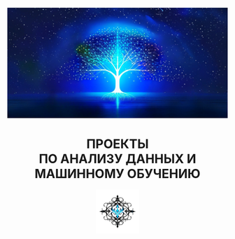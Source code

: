 ![](pic/main.png)

<h1 align='center'>ПРОЕКТЫ<br>ПО АНАЛИЗУ ДАННЫХ И МАШИННОМУ ОБУЧЕНИЮ</h1>

<p align='center'><img src='pic/boarder.png' width=100></p>
